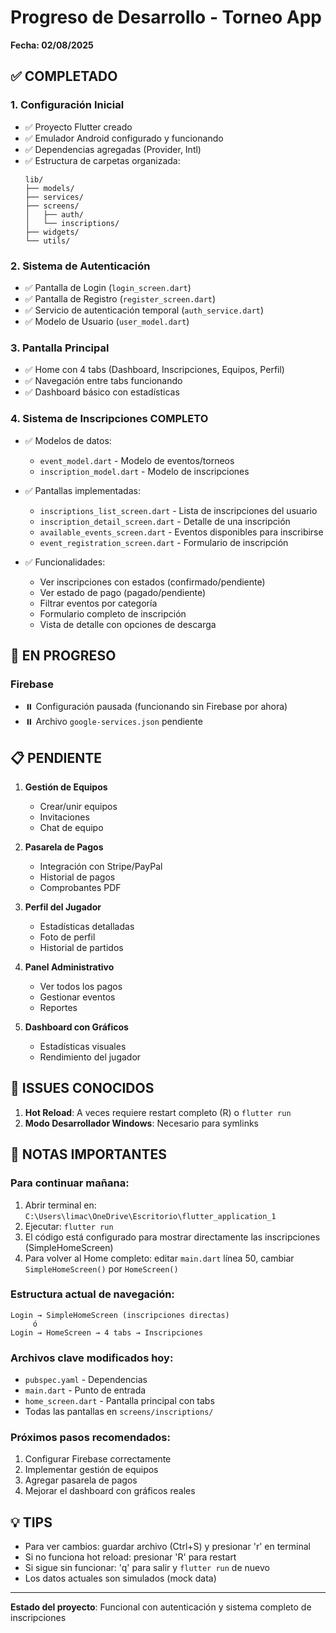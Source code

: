 # Progreso de Desarrollo - Torneo App
**Fecha: 02/08/2025**

## ✅ COMPLETADO

### 1. Configuración Inicial
- ✅ Proyecto Flutter creado
- ✅ Emulador Android configurado y funcionando
- ✅ Dependencias agregadas (Provider, Intl)
- ✅ Estructura de carpetas organizada:
  ```
  lib/
  ├── models/
  ├── services/
  ├── screens/
  │   ├── auth/
  │   └── inscriptions/
  ├── widgets/
  └── utils/
  ```

### 2. Sistema de Autenticación
- ✅ Pantalla de Login (`login_screen.dart`)
- ✅ Pantalla de Registro (`register_screen.dart`) 
- ✅ Servicio de autenticación temporal (`auth_service.dart`)
- ✅ Modelo de Usuario (`user_model.dart`)

### 3. Pantalla Principal
- ✅ Home con 4 tabs (Dashboard, Inscripciones, Equipos, Perfil)
- ✅ Navegación entre tabs funcionando
- ✅ Dashboard básico con estadísticas

### 4. Sistema de Inscripciones COMPLETO
- ✅ Modelos de datos:
  - `event_model.dart` - Modelo de eventos/torneos
  - `inscription_model.dart` - Modelo de inscripciones
  
- ✅ Pantallas implementadas:
  - `inscriptions_list_screen.dart` - Lista de inscripciones del usuario
  - `inscription_detail_screen.dart` - Detalle de una inscripción
  - `available_events_screen.dart` - Eventos disponibles para inscribirse
  - `event_registration_screen.dart` - Formulario de inscripción

- ✅ Funcionalidades:
  - Ver inscripciones con estados (confirmado/pendiente)
  - Ver estado de pago (pagado/pendiente)
  - Filtrar eventos por categoría
  - Formulario completo de inscripción
  - Vista de detalle con opciones de descarga

## 🔄 EN PROGRESO

### Firebase
- ⏸️ Configuración pausada (funcionando sin Firebase por ahora)
- ⏸️ Archivo `google-services.json` pendiente

## 📋 PENDIENTE

1. **Gestión de Equipos**
   - Crear/unir equipos
   - Invitaciones
   - Chat de equipo

2. **Pasarela de Pagos**
   - Integración con Stripe/PayPal
   - Historial de pagos
   - Comprobantes PDF

3. **Perfil del Jugador**
   - Estadísticas detalladas
   - Foto de perfil
   - Historial de partidos

4. **Panel Administrativo**
   - Ver todos los pagos
   - Gestionar eventos
   - Reportes

5. **Dashboard con Gráficos**
   - Estadísticas visuales
   - Rendimiento del jugador

## 🐛 ISSUES CONOCIDOS

1. **Hot Reload**: A veces requiere restart completo (R) o `flutter run`
2. **Modo Desarrollador Windows**: Necesario para symlinks

## 📝 NOTAS IMPORTANTES

### Para continuar mañana:
1. Abrir terminal en: `C:\Users\limac\OneDrive\Escritorio\flutter_application_1`
2. Ejecutar: `flutter run`
3. El código está configurado para mostrar directamente las inscripciones (SimpleHomeScreen)
4. Para volver al Home completo: editar `main.dart` línea 50, cambiar `SimpleHomeScreen()` por `HomeScreen()`

### Estructura actual de navegación:
```
Login → SimpleHomeScreen (inscripciones directas)
     ó
Login → HomeScreen → 4 tabs → Inscripciones
```

### Archivos clave modificados hoy:
- `pubspec.yaml` - Dependencias
- `main.dart` - Punto de entrada
- `home_screen.dart` - Pantalla principal con tabs
- Todas las pantallas en `screens/inscriptions/`

### Próximos pasos recomendados:
1. Configurar Firebase correctamente
2. Implementar gestión de equipos
3. Agregar pasarela de pagos
4. Mejorar el dashboard con gráficos reales

## 💡 TIPS

- Para ver cambios: guardar archivo (Ctrl+S) y presionar 'r' en terminal
- Si no funciona hot reload: presionar 'R' para restart
- Si sigue sin funcionar: 'q' para salir y `flutter run` de nuevo
- Los datos actuales son simulados (mock data)

---

**Estado del proyecto**: Funcional con autenticación y sistema completo de inscripciones